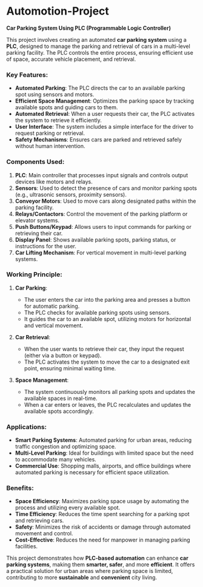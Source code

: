 # Automotion-Project

**Car Parking System Using PLC (Programmable Logic Controller)**

This project involves creating an automated **car parking system** using a **PLC**, designed to manage the parking and retrieval of cars in a multi-level parking facility. The PLC controls the entire process, ensuring efficient use of space, accurate vehicle placement, and retrieval.

### **Key Features**:
- **Automated Parking**: The PLC directs the car to an available parking spot using sensors and motors.
- **Efficient Space Management**: Optimizes the parking space by tracking available spots and guiding cars to them.
- **Automated Retrieval**: When a user requests their car, the PLC activates the system to retrieve it efficiently.
- **User Interface**: The system includes a simple interface for the driver to request parking or retrieval.
- **Safety Mechanisms**: Ensures cars are parked and retrieved safely without human intervention.

### **Components Used**:
1. **PLC**: Main controller that processes input signals and controls output devices like motors and relays.
2. **Sensors**: Used to detect the presence of cars and monitor parking spots (e.g., ultrasonic sensors, proximity sensors).
3. **Conveyor Motors**: Used to move cars along designated paths within the parking facility.
4. **Relays/Contactors**: Control the movement of the parking platform or elevator systems.
5. **Push Buttons/Keypad**: Allows users to input commands for parking or retrieving their car.
6. **Display Panel**: Shows available parking spots, parking status, or instructions for the user.
7. **Car Lifting Mechanism**: For vertical movement in multi-level parking systems.

### **Working Principle**:
1. **Car Parking**:
   - The user enters the car into the parking area and presses a button for automatic parking.
   - The PLC checks for available parking spots using sensors.
   - It guides the car to an available spot, utilizing motors for horizontal and vertical movement.

2. **Car Retrieval**:
   - When the user wants to retrieve their car, they input the request (either via a button or keypad).
   - The PLC activates the system to move the car to a designated exit point, ensuring minimal waiting time.

3. **Space Management**:
   - The system continuously monitors all parking spots and updates the available spaces in real-time.
   - When a car enters or leaves, the PLC recalculates and updates the available spots accordingly.

### **Applications**:
- **Smart Parking Systems**: Automated parking for urban areas, reducing traffic congestion and optimizing space.
- **Multi-Level Parking**: Ideal for buildings with limited space but the need to accommodate many vehicles.
- **Commercial Use**: Shopping malls, airports, and office buildings where automated parking is necessary for efficient space utilization.

### **Benefits**:
- **Space Efficiency**: Maximizes parking space usage by automating the process and utilizing every available spot.
- **Time Efficiency**: Reduces the time spent searching for a parking spot and retrieving cars.
- **Safety**: Minimizes the risk of accidents or damage through automated movement and control.
- **Cost-Effective**: Reduces the need for manpower in managing parking facilities.

This project demonstrates how **PLC-based automation** can enhance **car parking systems**, making them **smarter, safer**, and more **efficient**. It offers a practical solution for urban areas where parking space is limited, contributing to more **sustainable** and **convenient** city living.
